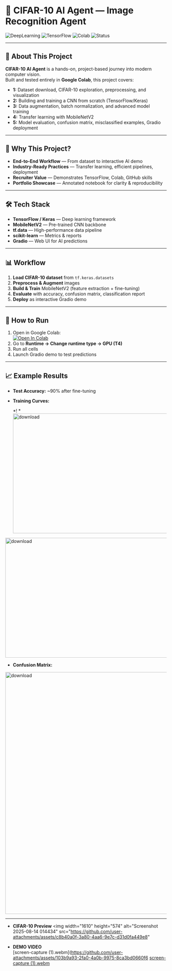 
# 🚀 CIFAR-10 AI Agent — Image Recognition Agent
![DeepLearning](https://img.shields.io/badge/DeepLearning-TensorFlow-orange)
![TensorFlow](https://img.shields.io/badge/Framework-TF2.0-blue)
![Colab](https://img.shields.io/badge/Google-Colab-yellow)
![Status](https://img.shields.io/badge/Status-Completed-brightgreen)

---

## 📌 About This Project
**CIFAR-10 AI Agent** is a hands-on, project-based journey into modern computer vision.  
Built and tested entirely in **Google Colab**, this project covers:

- **1:** Dataset download, CIFAR-10 exploration, preprocessing, and visualization
- **2:** Building and training a CNN from scratch (TensorFlow/Keras)
- **3:** Data augmentation, batch normalization, and advanced model training
- **4:** Transfer learning with MobileNetV2
- **5:** Model evaluation, confusion matrix, misclassified examples, Gradio deployment

---

## 🎯 Why This Project?
- **End-to-End Workflow** — From dataset to interactive AI demo
- **Industry-Ready Practices** — Transfer learning, efficient pipelines, deployment
- **Recruiter Value** — Demonstrates TensorFlow, Colab, GitHub skills
- **Portfolio Showcase** — Annotated notebook for clarity & reproducibility

---

## 🛠 Tech Stack
- **TensorFlow / Keras** — Deep learning framework
- **MobileNetV2** — Pre-trained CNN backbone
- **tf.data** — High-performance data pipeline
- **scikit-learn** — Metrics & reports
- **Gradio** — Web UI for AI predictions

---

## 📊 Workflow
1. **Load CIFAR-10 dataset** from `tf.keras.datasets`
2. **Preprocess & Augment** images  
3. **Build & Train** MobileNetV2 (feature extraction + fine-tuning)
4. **Evaluate** with accuracy, confusion matrix, classification report
5. **Deploy** as interactive Gradio demo

---

## 🚀 How to Run
1. Open in Google Colab:  
   [![Open In Colab](https://colab.research.google.com/assets/colab-badge.svg)]()
2. Go to **Runtime → Change runtime type → GPU (T4)**  
3. Run all cells  
4. Launch Gradio demo to test predictions

---

## 📈 Example Results
- **Test Accuracy:** ~90% after fine-tuning
- **Training Curves:**  

  *!  *<img width="990" height="374" alt="download" src="https://github.com/user-attachments/assets/1e8bc068-3618-4dab-9d43-25e5dbcbb995" />
<img width="981" height="374" alt="download" src="https://github.com/user-attachments/assets/5858e375-a799-4ad9-847a-c720d6c5ee60" />

- **Confusion Matrix:**  

<img width="763" height="755" alt="download" src="https://github.com/user-attachments/assets/511d9126-376f-4d6b-9f6b-5f0873b09b0c" />


---
- **CIFAR-10 Preview**
<img width="1610" height="574" alt="Screenshot 2025-08-14 014434" src="https://github.com/user-attachments/assets/c8b40a0f-3a80-4aa6-9e7c-d31d0fa449e8" 
 
- **DEMO VIDEO**  
[screen-capture (1).webm](https://github.com/user-attachments/assets/103b9a93-2fa0-4a0b-9975-8ca3bd0660f6
[screen-capture (1).webm](https://github.com/user-attachments/assets/44a1886f-e592-41b6-8a79-bce7f377e15c)



